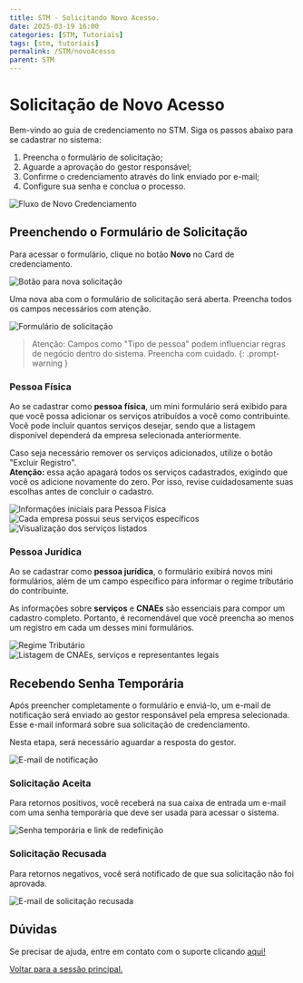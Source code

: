 ```yaml
---
title: STM - Solicitando Novo Acesso.
date: 2025-03-19 16:00
categories: [STM, Tutoriais]
tags: [stm, tutoriais]
permalink: /STM/novoAcesso
parent: STM
---
```


# Solicitação de Novo Acesso
Bem-vindo ao guia de credenciamento no STM. Siga os passos abaixo para se cadastrar no sistema:

1. Preencha o formulário de solicitação;
2. Aguarde a aprovação do gestor responsável;
3. Confirme o credenciamento através do link enviado por e-mail;
4. Configure sua senha e conclua o processo.

![Fluxo de Novo Credenciamento](/assets/img/stm/novo-acesso/new-credenciamento1.png)

## Preenchendo o Formulário de Solicitação
Para acessar o formulário, clique no botão **Novo** no Card de credenciamento.

![Botão para nova solicitação](/assets/img/stm/novo-acesso/new-credenciamento2.jpeg)

Uma nova aba com o formulário de solicitação será aberta. Preencha todos os campos necessários com atenção.

![Formulário de solicitação](/assets/img/stm/novo-acesso/new-credenciamento3.jpeg)

> Atenção: Campos como "Tipo de pessoa" podem influenciar regras de negócio dentro do sistema. Preencha com cuidado.
{: .prompt-warning }

### Pessoa Física
Ao se cadastrar como **pessoa física**, um mini formulário será exibido para que você possa adicionar os serviços atribuídos a você como contribuinte. Você pode incluir quantos serviços desejar, sendo que a listagem disponível dependerá da empresa selecionada anteriormente.

Caso seja necessário remover os serviços adicionados, utilize o botão "Excluir Registro".  
**Atenção:** essa ação apagará todos os serviços cadastrados, exigindo que você os adicione novamente do zero. Por isso, revise cuidadosamente suas escolhas antes de concluir o cadastro.

![Informações iniciais para Pessoa Física](/assets/img/stm/novo-acesso/new-credenciamento4.jpeg)
![Cada empresa possui seus serviços específicos](/assets/img/stm/novo-acesso/new-credenciamento5.jpeg)
![Visualização dos serviços listados](/assets/img/stm/novo-acesso/new-credenciamento6.jpeg)

### Pessoa Jurídica
Ao se cadastrar como **pessoa jurídica**, o formulário exibirá novos mini formulários, além de um campo específico para informar o regime tributário do contribuinte.

As informações sobre **serviços** e **CNAEs** são essenciais para compor um cadastro completo. Portanto, é recomendável que você preencha ao menos um registro em cada um desses mini formulários.

![Regime Tributário](/assets/img/stm/novo-acesso/new-credenciamento7.jpeg)
![Listagem de CNAEs, serviços e representantes legais](/assets/img/stm/novo-acesso/new-credenciamento8.jpeg)

## Recebendo Senha Temporária
Após preencher completamente o formulário e enviá-lo, um e-mail de notificação será enviado ao gestor responsável pela empresa selecionada. Esse e-mail informará sobre sua solicitação de credenciamento.

Nesta etapa, será necessário aguardar a resposta do gestor.

![E-mail de notificação](/assets/img/stm/novo-acesso/new-credenciamento9.jpeg)

### Solicitação Aceita
Para retornos positivos, você receberá na sua caixa de entrada um e-mail com uma senha temporária que deve ser usada para acessar o sistema.

![Senha temporária e link de redefinição](/assets/img/stm/novo-acesso/new-credenciamento10.jpeg)

### Solicitação Recusada
Para retornos negativos, você será notificado de que sua solicitação não foi aprovada.

![E-mail de solicitação recusada](/assets/img/stm/novo-acesso/new-credenciamento11.png)

## Dúvidas
Se precisar de ajuda, entre em contato com o suporte clicando [aqui!](https://api.whatsapp.com/send?phone=5586981417162&text=Ol%C3%A1%20%5BNome%20e%20Munic%C3%ADpio%5D,%20preciso%20de%20ajuda%20com%20%5Bdescri%C3%A7%C3%A3o%20breve%20do%20problema%5D.%20Voc%C3%AAs%20poderiam%20me%20orientar%20sobre%20como%20resolver%20ou%20indicar%20o%20setor%20respons%C3%A1vel?)

[Voltar para a sessão principal.](/STM)
